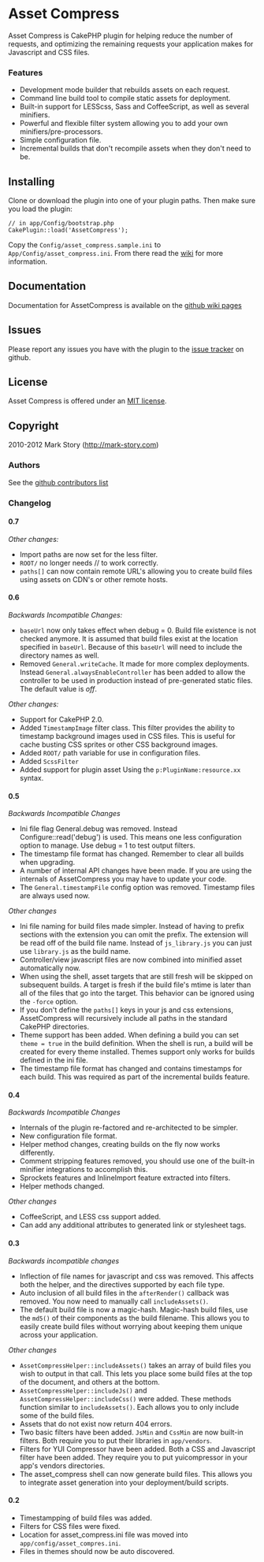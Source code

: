 # Asset Compress

Asset Compress is CakePHP plugin for helping reduce the number of requests, and optimizing the remaining requests your application makes for Javascript and CSS files.

### Features

* Development mode builder that rebuilds assets on each request.
* Command line build tool to compile static assets for deployment.
* Built-in support for LESScss, Sass and CoffeeScript, as well as several
  minifiers.
* Powerful and flexible filter system allowing you to add your own
  minifiers/pre-processors.
* Simple configuration file.
* Incremental builds that don't recompile assets when they don't need to
  be.

## Installing

Clone or download the plugin into one of your plugin paths. Then make
sure you load the plugin:

	// in app/Config/bootstrap.php
	CakePlugin::load('AssetCompress');

Copy the `Config/asset_compress.sample.ini` to `App/Config/asset_compress.ini`. From there
read the [wiki](http://github.com/markstory/asset_compress/wiki) for more information.

## Documentation

Documentation for AssetCompress is available on the [github wiki pages](http://github.com/markstory/asset_compress/wiki)

## Issues

Please report any issues you have with the plugin to the [issue tracker](http://github.com/markstory/asset_compress/issues) on github.

## License

Asset Compress is offered under an [MIT license](http://www.opensource.org/licenses/mit-license.php).

## Copyright

2010-2012 Mark Story (http://mark-story.com)

### Authors

See the [github contributors list](https://github.com/markstory/asset_compress/graphs/contributors)

### Changelog

#### 0.7

*Other changes:*

* Import paths are now set for the less filter.
* `ROOT/` no longer needs // to work correctly.
* `paths[]` can now contain remote URL's allowing you to create build files
  using assets on CDN's or other remote hosts.

#### 0.6

*Backwards Incompatible Changes:*

* `baseUrl` now only takes effect when debug = 0.  Build file existence
  is not checked anymore.  It is assumed that build files exist at
  the location specified in `baseUrl`.  Because of this `baseUrl` will
  need to include the directory names as well.
* Removed `General.writeCache`.  It made for more complex deployments.
  Instead `General.alwaysEnableController` has been added to allow the
  controller to be used in production instead of pre-generated static files.
  The default value is *off*.

*Other changes:*

* Support for CakePHP 2.0.
* Added `TimestampImage` filter class.  This filter provides the ability
  to timestamp background images used in CSS files.  This is useful for
  cache busting CSS sprites or other CSS background images.
* Added `ROOT/` path variable for use in configuration files.
* Added `ScssFilter`
* Added support for plugin asset  Using the `p:PluginName:resource.xx`
  syntax.


#### 0.5

*Backwards Incompatible Changes*

* Ini file flag General.debug was removed.  Instead
  Configure::read('debug') is used.  This means one less configuration
  option to manage.  Use debug = 1 to test output filters.
* The timestamp file format has changed. Remember to clear all builds
  when upgrading.
* A number of internal API changes have been made. If you are using the
  internals of AssetCompress you may have to update your code.
* The `General.timestampFile` config option was removed.  Timestamp
  files are always used now.

*Other changes*

* Ini file naming for build files made simpler. Instead of having to
  prefix sections with the extension you can omit the prefix.  The
  extension will be read off of the build file name. Instead of
  `js_library.js` you can just use `library.js` as the build name.
* Controller/view javascript files are now combined into minified asset automatically now.
* When using the shell, asset targets that are still fresh will be
  skipped on subsequent builds.  A target is fresh if the build file's
  mtime is later than all of the files that go into the target. This
  behavior can be ignored using the `-force` option.
* If you don't define the `paths[]` keys in your js and css extensions,
  AssetCompress will recursively include all paths in the standard
  CakePHP directories.
* Theme support has been added.  When defining a build you can set
  `theme = true` in the build definition.  When the shell is run, a
  build will be created for every theme installed.  Themes support only
  works for builds defined in the ini file.
* The timestamp file format has changed and contains timestamps for each
  build.  This was required as part of the incremental builds feature.

#### 0.4

*Backwards Incompatible Changes*

* Internals of the plugin re-factored and re-architected to be simpler.
* New configuration file format.
* Helper method changes, creating builds on the fly now works
  differently.
* Comment stripping features removed, you should use one of the built-in
  minifier integrations to accomplish this.
* Sprockets features and InlineImport feature extracted into filters.
* Helper methods changed.

*Other changes*

* CoffeeScript, and LESS css support added.
* Can add any additional attributes to generated link or stylesheet
  tags.



#### 0.3

*Backwards incompatible changes*

* Inflection of file names for javascript and css was removed.  This affects both the helper, and the directives supported by each file type.
* Auto inclusion of all build files in the `afterRender()` callback was removed.  You now need to manually call `includeAssets()`.
* The default build file is now a magic-hash.  Magic-hash build files, use the `md5()` of their components as the build filename.  This allows you to easily create build files without worrying about keeping them unique across your application.

*Other changes*

* `AssetCompressHelper::includeAssets()` takes an array of build files you wish to output in that call.  This lets you place some build files at the top of the document, and others at the bottom.
* `AssetCompressHelper::includeJs()` and `AssetCompressHelper::includeCss()` were added.  These methods function similar to `includeAssets()`.  Each allows you to only include some of the build files.
* Assets that do not exist now return 404 errors.
* Two basic filters have been added.  `JsMin` and `CssMin` are now built-in filters.  Both require you to put their libraries in `app/vendors`.
* Filters for YUI Compressor have been added. Both a CSS and Javascript filter have been added.  They require you to put yuicompressor in your app's vendors directories.
* The asset_compress shell can now generate build files.  This allows you to integrate asset generation into your deployment/build scripts.


#### 0.2

* Timestampping of build files was added.
* Filters for CSS files were fixed.
* Location for asset_compress.ini file was moved into `app/config/asset_compres.ini`.
* Files in themes should now be auto discovered.
